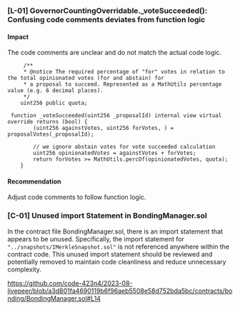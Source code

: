 
### [L-01] GovernorCountingOverridable._voteSucceeded(): Confusing code comments deviates from function logic

#### Impact

The code comments are unclear and do not match the actual code logic.

```
     /**
     * @notice The required percentage of "for" votes in relation to the total opinionated votes (for and abstain) for
     * a proposal to succeed. Represented as a MathUtils percentage value (e.g. 6 decimal places).
     */
    uint256 public quota;

 function _voteSucceeded(uint256 _proposalId) internal view virtual override returns (bool) {
        (uint256 againstVotes, uint256 forVotes, ) = proposalVotes(_proposalId);

        // we ignore abstain votes for vote succeeded calculation
        uint256 opinionatedVotes = againstVotes + forVotes;
        return forVotes >= MathUtils.percOf(opinionatedVotes, quota);
    }

```
#### Recommendation

Adjust code comments to follow function logic.



### [C-01] Unused import Statement in BondingManager.sol 
In the contract file BondingManager.sol, there is an import statement that appears to be unused. Specifically, the import statement for `"../snapshots/IMerkleSnapshot.sol"` is not referenced anywhere within the contract code. This unused import statement should be reviewed and potentially removed to maintain code cleanliness and reduce unnecessary complexity.

https://github.com/code-423n4/2023-08-livepeer/blob/a3d801fa4690119b6f96aeb5508e58d752bda5bc/contracts/bonding/BondingManager.sol#L14




